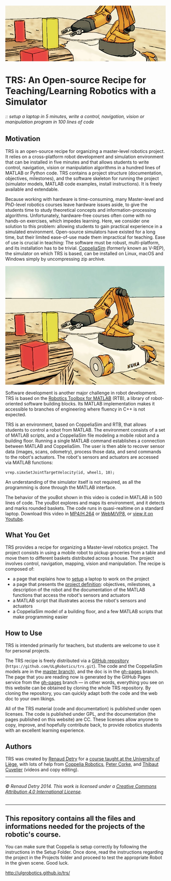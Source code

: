 ![youbot](img/top-3.jpg)

# **TRS:** An Open-source Recipe for Teaching/Learning Robotics with a Simulator

###### :: setup a laptop in 5 minutes, write a control, navigation, vision or manipulation program in 100 lines of code

## Motivation

TRS is an open-source recipe for organizing a master-level robotics project. It relies on a cross-platform robot development and simulation environment that can be installed in five minutes and that allows students to write control, navigation, vision or manipulation algorithms in a hundred lines of MATLAB or Python code. TRS contains a project structure (documentation, objectives, milestones), and the software skeleton for running the project (simulator models, MATLAB code examples, install instructions). It is freely available and extendable.

Because working with hardware is time-consuming, many Master-level and PhD-level robotics courses leave hardware issues aside, to give the students time to study theoretical concepts and information-processing algorithms. Unfortunately, hardware-free courses often come with no hands-on exercises, which impedes learning. Here, we consider one solution to this problem: allowing students to gain practical experience in a simulated environment. Open-source simulators have existed for a long time, but their limited ease-of-use made them impractical for teaching. Ease of use is crucial in teaching: The software must be robust, multi-platform, and its installation has to be trivial. [CoppeliaSim](http://www.coppeliarobotics.com) (formerly known as V-REP), the simulator on which TRS is based, can be installed on Linux, macOS and Windows simply by uncompressing zip archive.

![youbot](img/youbot.jpg)

Software development is another major challenge in robot development. TRS is based on the [Robotics Toolbox for MATLAB](http://petercorke.com/Robotics_Toolbox.html) (RTB), a library of robot-oriented software building blocks. Its MATLAB implementation makes it accessible to branches of engineering where fluency in C++ is not expected.

TRS is an environment, based on CoppeliaSim and RTB, that allows students to control a robot from MATLAB. The environment consists of a set of MATLAB scripts, and a CoppeliaSim file modeling a mobile robot and a building floor. Running a single MATLAB command establishes a connection between MATLAB and CoppeliaSim. The user is then able to recover sensor data (images, scans, odometry), process those data, and send commands to the robot's actuators. The robot's sensors and actuators are accessed via MATLAB functions:

```
vrep.simxSetJointTargetVelocity(id, wheel1, 10);
```

An understanding of the simulator itself is not required, as all the programming is done through the MATLAB interface.

The behavior of the youBot shown in this video is coded in MATLAB in 500 lines of code. The youBot explores and maps its environment, and it detects and marks rounded baskets. The code runs in quasi-realtime on a standard laptop. Download this video in [MP4/H.264](http://renaud-detry.net/teaching/info0948/raster/youbot.mp4) or [WebM/VP8](http://renaud-detry.net/teaching/info0948/raster/youbot.webm), or [view it on Youtube](https://www.youtube.com/watch?v=bPSdZCewp7Y).

## What You Get

TRS provides a recipe for organizing a Master-level robotics project. The project consists in using a mobile robot to pickup groceries from a table and move them to different baskets distributed across a house. The project involves control, navigation, mapping, vision and manipulation. The recipe is composed of:

*   a page that explains how to [setup](./Setup/README.md) a laptop to work on the project
*   a page that presents the [project definition](./Projects/README.md): objectives, milestones, a description of the robot and the documentation of the MATLAB functions that access the robot's sensors and actuators
*   a MATLAB script that illustrates access the robot's sensors and actuators
*   a CoppeliaSim model of a building floor, and a few MATLAB scripts that make programming easier

## How to Use

TRS is intended primarily for teachers, but students are welcome to use it for personal projects.

The TRS recipe is freely distributed via a [GitHub repository](https://github.com/ULgRobotics/trs) (`https://github.com/ULgRobotics/trs.git`). The code and the CoppeliaSim models are in the [master branch](https://github.com/ULgRobotics/trs/tree/master)), and the doc is in the [gh-pages](https://github.com/ULgRobotics/trs/tree/gh-pages) branch. The page that you are reading now is generated by the GitHub Pages service from the [gh-pages](https://github.com/ULgRobotics/trs/tree/gh-pages) branch — in other words, everything you see on this website can be obtained by cloning the whole TRS repository. By cloning the repository, you can quickly adapt both the code and the web doc to your own likings.

All of the TRS material (code and documentation) is published under open licenses. The code is published under GPL, and the documentation (the pages published on this website) are CC. These licenses allow anyone to copy, improve, and hopefully contribute back, to provide robotics students with an excellent learning experience.

## Authors

TRS was created by [Renaud Detry](http://renaud-detry.net/) for a [course taught at the University of Liège](http://renaud-detry.net/teaching/info0948/), with lots of help from [Coppelia Robotics](http://coppeliarobotics.com), [Peter Corke](http://petercorke.com), and [Thibaut Cuvelier](http://www.montefiore.ulg.ac.be/~tcuvelier/) (videos and copy editing).



---

###### &copy; Renaud Detry 2014. This work is licensed under a [Creative Commons Attribution 4.0 International License](http://creativecommons.org/licenses/by/4.0/).


---


## This repository contains all the files and informations needed for the projects of the robotic's course.

You can make sure that Coppelia is setup correctly by following the instructions in the Setup Folder. Once done, read
the instructions regarding the project in the Projects folder and proceed to test the appropriate Robot in the given scene.
Good luck.

http://ulgrobotics.github.io/trs/
